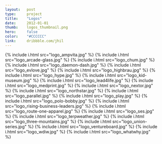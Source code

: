 ```yaml
---
layout:   post
type:     project
title:    "Logos"
date:     2012-01-01
thumb:    logos_thumbnail.png
hero:     false
color:    "#CCCCCC"
link:     dribbble.com/jhil
---
```


{% include i.html src="logo_ampvita.jpg" %}
{% include i.html src="logo_arcade-glass.jpg" %}
{% include i.html src="logo_chum.jpg" %}
{% include i.html src="logo_daemon-dash.jpg" %}
{% include i.html src="logo_evlove.jpg" %}
{% include i.html src="logo_highbrau.jpg" %}
{% include i.html src="logo_hype.jpg" %}
{% include i.html src="logo_kid-museum.jpg" %}
{% include i.html src="logo_lead4life.jpg" %}
{% include i.html src="logo_medprint.jpg" %}
{% include i.html src="logo_nextor.jpg" %}
{% include i.html src="logo_northstar.jpg" %}
{% include i.html src="logo_parallel.jpg" %}
{% include i.html src="logo_play.jpg" %}
{% include i.html src="logo_polo-bobby.jpg" %}
{% include i.html src="logo_rising-business-leaders.jpg" %}
{% include i.html src="logo_route-one-apparel.jpg" %}
{% include i.html src="logo_ses.jpg" %}
{% include i.html src="logo_terpweather.jpg" %}
{% include i.html src="logo_three-mountains.jpg" %}
{% include i.html src="logo_union-series.jpg" %}
{% include i.html src="logo_ventureboard.jpg" %}
{% include i.html src="logo_wdiw.jpg" %}
{% include i.html src="logo_whatwhy.jpg" %}
